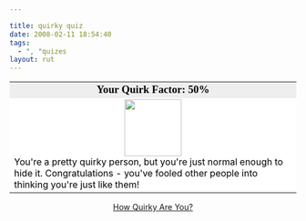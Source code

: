 ```yaml
---

title: quirky quiz
date: 2008-02-11 18:54:40
tags:
  - ", "quizes
layout: rut
---
```


<table width="350" align="center" border="0" cellspacing="0" cellpadding="2">
<tr>
<td bgcolor="#EEEEEE" align="center"><font face="Georgia, Times New Roman, Times, serif" style='color:black; font-size: 14pt;'><b>Your Quirk Factor: 50%</b></font></td>
</tr>
<tr>
<td bgcolor="#FFFFFF"><center><img src="http://www.blogthingsimages.com/howquirkyareyouquiz/quirky-3.jpg" height="100" width="100" /></center><font color="#000000">
You're a pretty quirky person, but you're just normal enough to hide it.
Congratulations - you've fooled other people into thinking you're just like them!</font></td>
</tr>
</table>
<div align="center"><a href="http://www.blogthings.com/howquirkyareyouquiz/">How Quirky Are You?</a></div>

